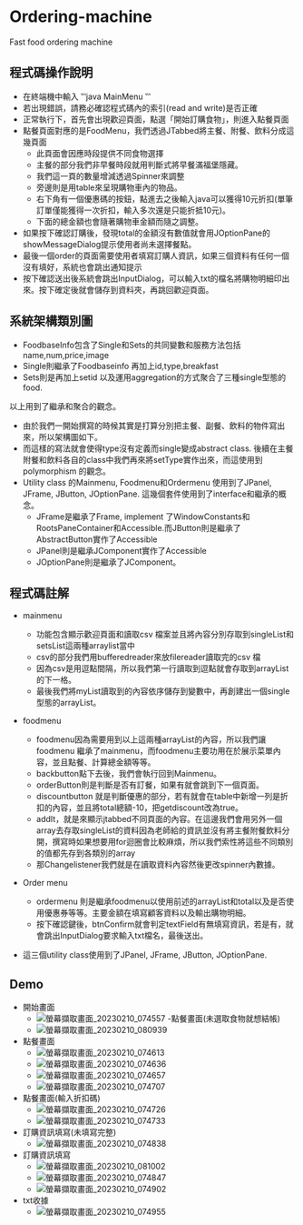 # Ordering-machine
Fast food ordering machine
## 程式碼操作說明
- 在終端機中輸入 ‵‵‵java MainMenu ‵‵‵
- 若出現錯誤，請務必確認程式碼內的索引(read and write)是否正確
- 正常執行下，首先會出現歡迎頁面，點選「開始訂購食物」，則進入點餐頁面
- 點餐頁面對應的是FoodMenu，我們透過JTabbed將主餐、附餐、飲料分成這幾頁面
	- 此頁面會因應時段提供不同食物選擇
	- 主餐的部分我們非早餐時段就用判斷式將早餐滿福堡隱藏。
	- 我們這一頁的數量增減透過Spinner來調整
	- 旁邊則是用table來呈現購物車內的物品。
	- 右下角有一個優惠碼的按鈕，點進去之後輸入java可以獲得10元折扣(單筆訂單僅能獲得一次折扣，輸入多次還是只能折抵10元)。
	- 下面的總金額也會隨著購物車金額而隨之調整。
- 如果按下確認訂購後，發現total的金額沒有數值就會用JOptionPane的showMessageDialog提示使用者尚未選擇餐點。
- 最後一個order的頁面需要使用者填寫訂購人資訊，如果三個資料有任何一個沒有填好，系統也會跳出通知提示
- 按下確認送出後系統會跳出InputDialog，可以輸入txt的檔名將購物明細印出來。按下確定後就會儲存到資料夾，再跳回歡迎頁面。

## 系統架構類別圖
- FoodbaseInfo包含了Single和Sets的共同變數和服務方法包括name,num,price,image
- Single則繼承了Foodbaseinfo 再加上id,type,breakfast 
- Sets則是再加上setid 以及運用aggregation的方式聚合了三種single型態的food.

以上用到了繼承和聚合的觀念。
- 由於我們一開始撰寫的時候其實是打算分別把主餐、副餐、飲料的物件寫出來，所以架構圖如下。
- 而這樣的寫法就會使得type沒有定義而single變成abstract class. 後續在主餐附餐和飲料各自的class中我們再來將setType實作出來，而這使用到polymorphism 的觀念。
- Utility class 的Mainmenu, Foodmenu和Ordermenu 使用到了JPanel, JFrame, JButton, JOptionPane.
這幾個套件使用到了interface和繼承的概念。
	- JFrame是繼承了Frame, implement 了WindowConstants和RootsPaneContainer和Accessible.而JButton則是繼承了AbstractButton實作了Accessible
	- JPanel則是繼承JComponent實作了Accessible
	- JOptionPane則是繼承了JComponent。

## 程式碼註解
- mainmenu
	- 功能包含顯示歡迎頁面和讀取csv 檔案並且將內容分別存取到singleList和setsList這兩種arraylist當中
	- csv的部分我們用bufferedreader來放filereader讀取完的csv 檔
	- 因為csv是用逗點間隔，所以我們第一行讀取到逗點就會存取到arrayList的下一格。
	- 最後我們將myList讀取到的內容依序儲存到變數中，再創建出一個single型態的arrayList。
- foodmenu
	- foodmenu因為需要用到以上這兩種arrayList的內容，所以我們讓foodmenu 繼承了mainmenu，而foodmenu主要功用在於展示菜單內容，並且點餐、計算總金額等等。
	- backbutton點下去後，我們會執行回到Mainmenu。
	- orderButton則是判斷是否有訂餐，如果有就會跳到下一個頁面。
	- discountbutton 就是判斷優惠的部分，若有就會在table中新增一列是折扣的內容，並且將total總額-10，把getdiscount改為true。
	- addIt，就是來顯示jtabbed不同頁面的內容。在這邊我們會用另外一個array去存取singleList的資料因為老師給的資訊並沒有將主餐附餐飲料分開，撰寫時如果想要用for迴圈會比較麻煩，所以我們索性將這些不同類別的值都先存到各類別的array
	- 那Changelistener我們就是在讀取資料內容然後更改spinner內數據。
- Order menu
	- ordermenu 則是繼承foodmenu以使用前述的arrayList和total以及是否使用優惠券等等。主要金額在填寫顧客資料以及輸出購物明細。
	- 按下確認鍵後，btnConfirm就會判定textField有無填寫資訊，若是有，就會跳出InputDialog要求輸入txt檔名，最後送出。

- 這三個utility class使用到了JPanel, JFrame, JButton, JOptionPane.

## Demo
- 開始畫面
	- ![螢幕擷取畫面_20230210_074557](https://user-images.githubusercontent.com/69389836/218091014-71d619dd-55ee-462b-8fb4-9dfc9f801eb8.png)
-點餐畫面(未選取食物就想結帳)
	- ![螢幕擷取畫面_20230210_080939](https://user-images.githubusercontent.com/69389836/218091181-ed79e695-624d-40eb-864f-a7d61f444ca2.png)
- 點餐畫面
	- ![螢幕擷取畫面_20230210_074613](https://user-images.githubusercontent.com/69389836/218091049-b87d5b54-b8f2-40df-87e4-51fbf483f350.png)
	- ![螢幕擷取畫面_20230210_074636](https://user-images.githubusercontent.com/69389836/218091059-4bc4b40b-f49b-4365-a2c9-6bed3a0b180d.png)
	- ![螢幕擷取畫面_20230210_074657](https://user-images.githubusercontent.com/69389836/218091075-0068e7ec-de6a-4706-8826-7578f7a54c85.png)
	- ![螢幕擷取畫面_20230210_074707](https://user-images.githubusercontent.com/69389836/218091090-7ed76acb-0e93-4cc8-8351-7171954794d2.png)
- 點餐畫面(輸入折扣碼)
	- ![螢幕擷取畫面_20230210_074726](https://user-images.githubusercontent.com/69389836/218091110-b9d1f062-ed75-4f99-abc6-3d781ad5464d.png)
	- ![螢幕擷取畫面_20230210_074733](https://user-images.githubusercontent.com/69389836/218091135-39f8e448-a872-46b2-b8c5-0d3bcaaf9c1d.png)
- 訂購資訊填寫(未填寫完整)
	- ![螢幕擷取畫面_20230210_074838](https://user-images.githubusercontent.com/69389836/218091214-e260810a-da8d-43b4-ab5e-bb82336b480b.png)
- 訂購資訊填寫
	- ![螢幕擷取畫面_20230210_081002](https://user-images.githubusercontent.com/69389836/218091280-5baeeb3c-45fb-4805-b012-d89b2bf361e3.png)
	- ![螢幕擷取畫面_20230210_074847](https://user-images.githubusercontent.com/69389836/218091236-37de0f9c-365d-41a2-8217-07ecaf0e6a99.png)
	- ![螢幕擷取畫面_20230210_074902](https://user-images.githubusercontent.com/69389836/218091249-1d07a4ae-fb82-41ad-83bb-8159537dff55.png)
- txt收據
	- ![螢幕擷取畫面_20230210_074955](https://user-images.githubusercontent.com/69389836/218091312-0875cb24-9365-43a7-bfbd-63a629e77a14.png)





